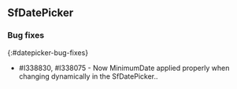 ## SfDatePicker

### Bug fixes
{:#datepicker-bug-fixes}

* \#I338830, #I338075 - Now MinimumDate applied properly when changing dynamically in the SfDatePicker..